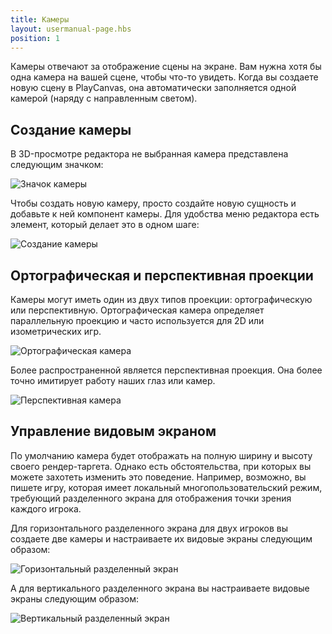 ```yaml
---
title: Камеры
layout: usermanual-page.hbs
position: 1
---
```


Камеры отвечают за отображение сцены на экране. Вам нужна хотя бы одна камера на вашей сцене, чтобы что-то увидеть. Когда вы создаете новую сцену в PlayCanvas, она автоматически заполняется одной камерой (наряду с направленным светом).

## Создание камеры

В 3D-просмотре редактора не выбранная камера представлена следующим значком:

![Значок камеры][1]

Чтобы создать новую камеру, просто создайте новую сущность и добавьте к ней компонент камеры. Для удобства меню редактора есть элемент, который делает это в одном шаге:

![Создание камеры][2]

## Ортографическая и перспективная проекции

Камеры могут иметь один из двух типов проекции: ортографическую или перспективную. Ортографическая камера определяет параллельную проекцию и часто используется для 2D или изометрических игр.

![Ортографическая камера][3]

Более распространенной является перспективная проекция. Она более точно имитирует работу наших глаз или камер.

![Перспективная камера][4]

## Управление видовым экраном

По умолчанию камера будет отображать на полную ширину и высоту своего рендер-таргета. Однако есть обстоятельства, при которых вы можете захотеть изменить это поведение. Например, возможно, вы пишете игру, которая имеет локальный многопользовательский режим, требующий разделенного экрана для отображения точки зрения каждого игрока.

Для горизонтального разделенного экрана для двух игроков вы создаете две камеры и настраиваете их видовые экраны следующим образом:

![Горизонтальный разделенный экран][5]

А для вертикального разделенного экрана вы настраиваете видовые экраны следующим образом:

![Вертикальный разделенный экран][6]

[1]: /images/user-manual/graphics/cameras/camera_icon.png
[2]: /images/user-manual/graphics/cameras/camera_create.png
[3]: /images/user-manual/graphics/cameras/camera_orthographic.png
[4]: /images/user-manual/graphics/cameras/camera_perspective.png
[5]: /images/user-manual/graphics/cameras/camera_horizontal_splitscreen.png
[6]: /images/user-manual/graphics/cameras/camera_vertical_splitscreen.png
